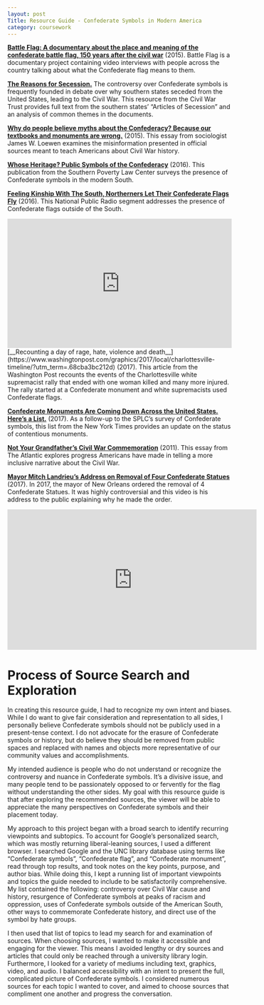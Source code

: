 ```yaml
---
layout: post
Title: Resource Guide - Confederate Symbols in Modern America
category: coursework
---
```


[__Battle Flag: A documentary about the place and meaning of the confederate battle flag, 150 years after the civil war__](http://battleflag.us/ ) (2015). 
Battle Flag is a documentary project containing video interviews with people across the country talking about what the Confederate flag means to them. 

[__The Reasons for Secession.__](https://www.civilwar.org/learn/articles/reasons-secession)
The controversy over Confederate symbols is frequently founded in debate over why southern states seceded from the United States, leading to the Civil War. This resource from the Civil War Trust provides full text from the southern states’ “Articles of Secession” and an analysis of common themes in the documents. 

[__Why do people believe myths about the Confederacy? Because our textbooks and monuments are wrong.__](https://www.washingtonpost.com/posteverything/wp/2015/07/01/why-do-people-believe-myths-about-the-confederacy-because-our-textbooks-and-monuments-are-wrong/?tid=a_inl&utm_term=.bafb1146e010) (2015).
This essay from sociologist James W. Loewen examines the misinformation presented in official sources meant to teach Americans about Civil War history. 

[__Whose Heritage? Public Symbols of the Confederacy__](https://www.splcenter.org/20160421/whose-heritage-public-symbols-confederacy ) (2016).
This publication from the Southern Poverty Law Center surveys the presence of Confederate symbols in the modern South.

[__Feeling Kinship With The South, Northerners Let Their Confederate Flags Fly__](https://www.npr.org/2017/05/04/526539906/feeling-kinship-with-the-south-northerners-let-their-confederate-flags-fly) (2016).
This National Public Radio segment addresses the presence of Confederate flags outside of the South. 

<iframe src="https://www.npr.org/player/embed/526539906/527560348" width="100%" height="290" frameborder="0" scrolling="no" title="NPR embedded audio player"></iframe>
[__Recounting a day of rage, hate, violence and death__](https://www.washingtonpost.com/graphics/2017/local/charlottesville-timeline/?utm_term=.68cba3bc212d) (2017).
This article from the Washington Post recounts the events of the Charlottesville white supremacist rally that ended with one woman killed and many more injured. The rally started at a Confederate monument and white supremacists used Confederate flags.

[__Confederate Monuments Are Coming Down Across the United States. Here’s a List.__](https://www.nytimes.com/interactive/2017/08/16/us/confederate-monuments-removed.html) (2017).
As a follow-up to the SPLC’s survey of Confederate symbols, this list from the New York Times provides an update on the status of contentious monuments. 

[__Not Your Grandfather’s Civil War Commemoration__](https://www.theatlantic.com/national/archive/2011/12/not-your-grandfathers-civil-war-commemoration/249920/ ) (2011). 
This essay from The Atlantic explores progress Americans have made in telling a more inclusive narrative about the Civil War. 

[__Mayor Mitch Landrieu’s Address on Removal of Four Confederate Statues__](https://www.youtube.com/watch?v=t0jQTHis3f4) (2017). 
In 2017, the mayor of New Orleans ordered the removal of 4 Confederate Statues. It was highly controversial and this video is his address to the public explaining why he made the order. 

<iframe width="560" height="315" src="https://www.youtube.com/embed/t0jQTHis3f4?rel=0" frameborder="0" allow="autoplay; encrypted-media" allowfullscreen></iframe>

# Process of Source Search and Exploration

In creating this resource guide, I had to recognize my own intent and biases. While I do want to give fair consideration and representation to all sides, I personally believe Confederate symbols should not be publicly used in a present-tense context. I do not advocate for the erasure of Confederate symbols or history, but do believe they should be removed from public spaces and replaced with names and objects more representative of our community values and accomplishments.

My intended audience is people who do not understand or recognize the controversy and nuance in Confederate symbols. It’s a divisive issue, and many people tend to be passionately opposed to or fervently for the flag without understanding the other sides. My goal with this resource guide is that after exploring the recommended sources, the viewer will be able to appreciate the many perspectives on Confederate symbols and their placement today. 

My approach to this project began with a broad search to identify recurring viewpoints and subtopics. To account for Google’s personalized search, which was mostly returning liberal-leaning sources, I used a different browser. I searched Google and the UNC library database using terms like “Confederate symbols”, “Confederate flag”, and “Confederate monument”, read through top results, and took notes on the key points, purpose, and author bias. While doing this, I kept a running list of important viewpoints and topics the guide needed to include to be satisfactorily comprehensive. My list contained the following: controversy over Civil War cause and history, resurgence of Confederate symbols at peaks of racism and oppression, uses of Confederate symbols outside of the American South, other ways to commemorate Confederate history, and direct use of the symbol by hate groups.  

I then used that list of topics to lead my search for and examination of sources. When choosing sources, I wanted to make it accessible and engaging for the viewer. This means I avoided lengthy or dry sources and articles that could only be reached through a university library login. Furthermore, I looked for a variety of mediums including text, graphics, video, and audio. I balanced accessibility with an intent to present the full, complicated picture of Confederate symbols. I considered numerous sources for each topic I wanted to cover, and aimed to choose sources that compliment one another and progress the conversation. 
